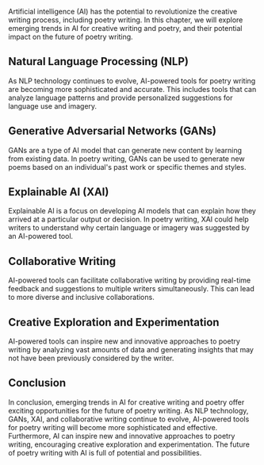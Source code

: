 
Artificial intelligence (AI) has the potential to revolutionize the creative writing process, including poetry writing. In this chapter, we will explore emerging trends in AI for creative writing and poetry, and their potential impact on the future of poetry writing.

Natural Language Processing (NLP)
---------------------------------

As NLP technology continues to evolve, AI-powered tools for poetry writing are becoming more sophisticated and accurate. This includes tools that can analyze language patterns and provide personalized suggestions for language use and imagery.

Generative Adversarial Networks (GANs)
--------------------------------------

GANs are a type of AI model that can generate new content by learning from existing data. In poetry writing, GANs can be used to generate new poems based on an individual's past work or specific themes and styles.

Explainable AI (XAI)
--------------------

Explainable AI is a focus on developing AI models that can explain how they arrived at a particular output or decision. In poetry writing, XAI could help writers to understand why certain language or imagery was suggested by an AI-powered tool.

Collaborative Writing
---------------------

AI-powered tools can facilitate collaborative writing by providing real-time feedback and suggestions to multiple writers simultaneously. This can lead to more diverse and inclusive collaborations.

Creative Exploration and Experimentation
----------------------------------------

AI-powered tools can inspire new and innovative approaches to poetry writing by analyzing vast amounts of data and generating insights that may not have been previously considered by the writer.

Conclusion
----------

In conclusion, emerging trends in AI for creative writing and poetry offer exciting opportunities for the future of poetry writing. As NLP technology, GANs, XAI, and collaborative writing continue to evolve, AI-powered tools for poetry writing will become more sophisticated and effective. Furthermore, AI can inspire new and innovative approaches to poetry writing, encouraging creative exploration and experimentation. The future of poetry writing with AI is full of potential and possibilities.

